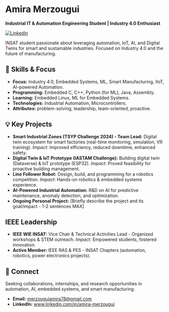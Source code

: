 # Amira Merzougui

**Industrial IT & Automation Engineering Student | Industry 4.0 Enthusiast**

[![LinkedIn](https://img.shields.io/badge/LinkedIn-Connect-blue?style=flat-square&logo=linkedin&logoColor=white)](https://www.linkedin.com/in/amira-merzougui)

INSAT student passionate about leveraging automation, IoT, AI, and Digital Twins for smart and sustainable industries. Focused on Industry 4.0 and the future of manufacturing.

## 🚀 Skills & Focus

*   **Focus:** Industry 4.0, Embedded Systems, ML, Smart Manufacturing, IIoT, AI-powered Automation.
*   **Programming:** Embedded C, C++, Python (for ML), Java, Assembly.
*   **Learning:** Embedded Linux, ML for Embedded Systems.
*   **Technologies:** Industrial Automation, Microcontrollers.
*    **Attributes:** problem-solving, leadership, team-oriented, proactive.

## 💡 Key Projects

*   **Smart Industrial Zones (TSYP Challenge 2024) - Team Lead:**  Digital twin ecosystem for smart factories (real-time monitoring, simulation, VR training). *Impact:* Improved efficiency, reduced downtime, enhanced safety.
*   **Digital Twin & IoT Prototype (IASTAM Challenge):** Building digital twin (Dataverse) & IoT prototype (ESP32).  *Impact:* Proved feasibility for proactive building management.
*   **Line Follower Robot:** Design, build, and programming for a robotics competition. *Impact:* Hands-on robotics & embedded systems experience.
*   **AI-Powered Industrial Automation:**  R&D on AI for predictive maintenance, anomaly detection, and optimization.
*   **Ongoing Personal Project:**  [Briefly describe the project and its goal/impact - 1-2 sentences MAX]

##  IEEE Leadership

*   **IEEE WIE INSAT:** Vice Chair & Technical Activities Lead - Organized workshops & STEM outreach. *Impact:* Empowered students, fostered innovation.
*   **Active Member:** IEEE RAS & PES - INSAT Chapters (automation, robotics, power electronics projects).

## 🤝 Connect

Seeking collaborations, internships, and research opportunities in automation, AI, embedded systems, and smart manufacturing.

*   **Email:** merzouguiamira78@gmail.com
*   **LinkedIn:** www.linkedin.com/in/amira-merzougui
